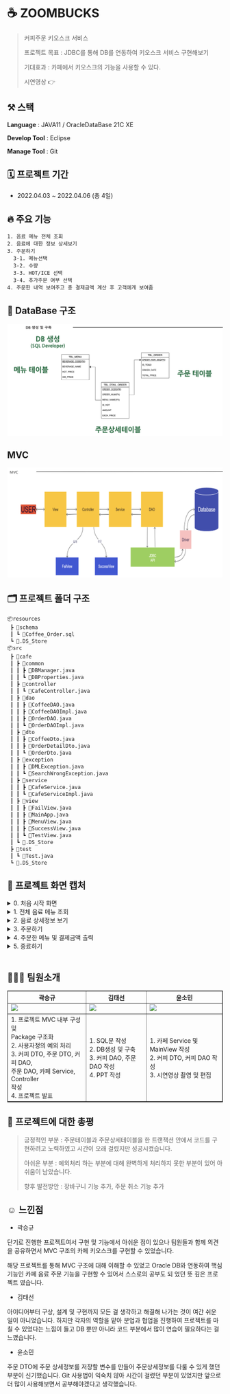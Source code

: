# ☕️ ZOOMBUCKS

> 커피주문 키오스크 서비스
> 
> 프로젝트 목표 : JDBC를 통해 DB를 연동하여 키오스크 서비스 구현해보기
> 
> 기대효과 : 카페에서 키오스크의 기능을 사용할 수 있다.
> 
> 시연영상 👉

## ⚒️ 스택
**Language** : JAVA11 / OracleDataBase 21C XE

**Develop Tool** : Eclipse

**Manage Tool** : Git

## 🗓️ 프로젝트 기간
- 2022.04.03 ~ 2022.04.06 (총 4일)

## 🔥 주요 기능
```
1. 음료 메뉴 전체 조회
2. 음료에 대한 정보 상세보기
3. 주문하기
  3-1. 메뉴선택
  3-2. 수량 
  3-3. HOT/ICE 선택
  3-4. 추가주문 여부 선택
4. 주문한 내역 보여주고 총 결제금액 계산 후 고객에게 보여줌 
```

## 💾 DataBase 구조
![DB](README.assets/DB.png)

## MVC
![MVC](README.assets/MVC.png)

## 🗂️ 프로젝트 폴더 구조
```
📦resources
 ┣ 📂schema
 ┃ ┗ 📜Coffee_Order.sql
 ┗ 📜.DS_Store
📦src
 ┣ 📂cafe
 ┃ ┣ 📂common
 ┃ ┃ ┣ 📜DBManager.java
 ┃ ┃ ┗ 📜DBProperties.java
 ┃ ┣ 📂controller
 ┃ ┃ ┗ 📜CafeController.java
 ┃ ┣ 📂dao
 ┃ ┃ ┣ 📜CoffeeDAO.java
 ┃ ┃ ┣ 📜CoffeeDAOImpl.java
 ┃ ┃ ┣ 📜OrderDAO.java
 ┃ ┃ ┗ 📜OrderDAOImpl.java
 ┃ ┣ 📂dto
 ┃ ┃ ┣ 📜CoffeeDto.java
 ┃ ┃ ┣ 📜OrderDetailDto.java
 ┃ ┃ ┗ 📜OrderDto.java
 ┃ ┣ 📂exception
 ┃ ┃ ┣ 📜DMLException.java
 ┃ ┃ ┗ 📜SearchWrongException.java
 ┃ ┣ 📂service
 ┃ ┃ ┣ 📜CafeService.java
 ┃ ┃ ┗ 📜CafeServiceImpl.java
 ┃ ┣ 📂view
 ┃ ┃ ┣ 📜FailView.java
 ┃ ┃ ┣ 📜MainApp.java
 ┃ ┃ ┣ 📜MenuView.java
 ┃ ┃ ┣ 📜SuccessView.java
 ┃ ┃ ┗ 📜TestView.java
 ┃ ┗ 📜.DS_Store
 ┣ 📂test
 ┃ ┗ 📜Test.java
 ┗ 📜.DS_Store
 ```
 ## 📸 프로젝트 화면 캡처
 <details>
  <summary>0. 처음 시작 화면 </summary>
  <img width="765" alt="capture01" src="https://user-images.githubusercontent.com/62579544/235347510-e622d7c0-b47e-4eb3-9b56-dc76c77a684c.png">
 </details>
 
<details>
  <summary>1. 전체 음료 메뉴 조회 </summary>
 <img width="763" alt="capture02" src="https://user-images.githubusercontent.com/62579544/235347809-09718e6e-30fb-4192-85d5-099ab4141352.png">
</details>
 
<details>
  <summary>2. 음료 상세정보 보기 </summary>
 <img width="763" alt="capture03" src="https://user-images.githubusercontent.com/62579544/235347865-c2b6ef32-4110-4d60-a34a-2754b25245b6.png">
</details>

<details>
  <summary>3. 주문하기 </summary>
 <img width="755" alt="capture04" src="https://user-images.githubusercontent.com/62579544/235347880-dd8aacd3-74c6-47e4-b537-2c072233f6b9.png">
</details>

<details>
  <summary>4. 주문한 메뉴 및 결제금액 출력</summary>
 <img width="391" alt="capture05" src="https://user-images.githubusercontent.com/62579544/235453413-64c4fa19-f0c3-4227-a8aa-a25bbac3e360.png">
</details>

<details>
  <summary>5. 종료하기 </summary>
 <img width="765" alt="capture06" src="https://user-images.githubusercontent.com/62579544/235453453-26edcbdc-587e-4959-ab5c-ffd2af7cfe9c.png">
</details>

<br/>

## 👨‍👧‍👦 팀원소개
<table border="1">
	<th>곽승규</th>
	<th>김태선</th>
  <th>윤소민</th>
	<tr>
	    <td><img src="https://avatars.githubusercontent.com/u/62579544?v=4" width="200"/></td>
	    <td><img src="https://avatars.githubusercontent.com/u/127369505?v=4" width="250"/></td>
      <td><img src="https://avatars.githubusercontent.com/u/55522263?v=4" width="200"/></td>  
	</tr>
	<tr>
	    <td>
        1. 프로젝트 MVC 내부 구성 및 <br/> Package 구조화 <br/>
    	2. 사용자정의 예외 처리 <br/>
        3. 커피 DTO, 주문 DTO, 커피 DAO,<br/> 주문 DAO, 카페 Service, Controller <br/> 작성 <br/>
	4. 프로젝트 발표
      </td>
	    <td>
        1. SQL문 작성<br/>
        2. DB생성 및 구축<br/>
	3. 커피 DAO, 주문 DAO 작성<br/>	    
        4. PPT 작성
      </td>
      <td>
       1. 카페 Service 및 MainView 작성<br/>
       2. 커피 DTO, 커피 DAO 작성 <br/> 
       3. 시연영상 촬영 및 편집
      </td>
	</tr>
</table>

## 🚀 프로젝트에 대한 총평

> 긍정적인 부분 : 주문테이블과 주문상세테이블을 한 트랜잭션 안에서 코드를 구현하려고 노력하였고 시간이 오래 걸렸지만 성공시켰습니다.
> 
> 아쉬운 부분 : 예외처리 하는 부분에 대해 완벽하게 처리하지 못한 부분이 있어 아쉬움이 남았습니다.
> 
> 향후 발전방안 : 장바구니 기능 추가, 주문 취소 기능 추가


## ☺️ 느낀점

- 곽승규

 단기로 진행한 프로젝트여서 구현 및 기능에서 아쉬운 점이 있으나 팀원들과 함께 의견을 공유하면서 MVC 구조의 카페 키오스크를 구현할 수 있었습니다.
 
 해당 프로젝트를 통해 MVC 구조에 대해 이해할 수 있었고 Oracle DB와 연동하여 핵심 기능인 카페 음료 주문 기능을 구현할 수 있어서 스스로의 공부도 되
 었던 뜻 깊은 프로젝트 였습니다.
 
- 김태선

 아이디어부터 구상, 설계 및 구현까지 모든 걸 생각하고 해결해 나가는 것이 여간 쉬운 일이 아니었습니다. 하지만 각자의 역할을 맡아 분업과 협업을 진행하여 프로젝트를 마칠 수 있었다는 느낌이 들고 DB 뿐만 아니라 코드 부분에서 많이 연습이 필요하다는 걸 느꼈습니다.
 
- 윤소민

 주문 DTO에 주문 상세정보를 저장할 변수를 만들어 주문상세정보를 다룰 수 있게 했던 부분이 신기했습니다. Git 사용법이 익숙치 않아 시간이 걸렸던 부분이 있었지만 앞으로 더 많이 사용해보면서 공부해야겠다고 생각했습니다.
